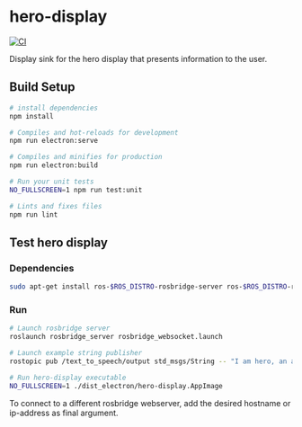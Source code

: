 # hero-display

[![CI](https://github.com/tue-robotics/hero-display/actions/workflows/main.yml/badge.svg)](https://github.com/tue-robotics/hero-display/actions/workflows/main.yml)

Display sink for the hero display that presents information to the user.

## Build Setup

```bash
# install dependencies
npm install

# Compiles and hot-reloads for development
npm run electron:serve

# Compiles and minifies for production
npm run electron:build

# Run your unit tests
NO_FULLSCREEN=1 npm run test:unit

# Lints and fixes files
npm run lint
```

## Test hero display

### Dependencies

```bash
sudo apt-get install ros-$ROS_DISTRO-rosbridge-server ros-$ROS_DISTRO-rostopic
```

### Run

```bash
# Launch rosbridge server
roslaunch rosbridge_server rosbridge_websocket.launch

# Launch example string publisher
rostopic pub /text_to_speech/output std_msgs/String -- "I am hero, an awesome robot!"

# Run hero-display executable
NO_FULLSCREEN=1 ./dist_electron/hero-display.AppImage
```

To connect to a different rosbridge webserver,
add the desired hostname or ip-address as final argument.
